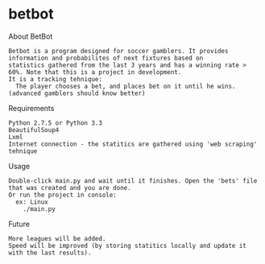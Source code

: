 betbot
======

About BetBot

    Betbot is a program designed for soccer gamblers. It provides information and probabilites of next fixtures based on
    statistics gathered from the last 3 years and has a winning rate > 60%. Note that this is a project in development.
    It is a tracking tehnique:
      The player chooses a bet, and places bet on it until he wins. (advanced gamblers should know better)

Requirements

    Python 2.7.5 or Python 3.3
    BeautifulSoup4
    Lxml
    Internet connection - the statitics are gathered using 'web scraping' tehnique

Usage

    Double-click main.py and wait until it finishes. Open the 'bets' file that was created and you are done.
    Or run the project in console:
      ex: Linux
        ./main.py
      
Future

    More leagues will be added.
    Speed will be improved (by storing statitics locally and update it with the last results).
  
  
